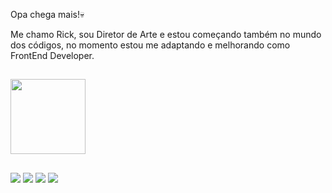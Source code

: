 Opa chega mais!💀

<p>
Me chamo Rick, sou Diretor de Arte e estou começando também no mundo dos códigos, no momento estou me adaptando e melhorando como FrontEnd Developer.
</p>

##
  
<div>
  <img height="120cm" src="https://github-readme-stats.vercel.app/api/top-langs/?username=ricknordic&layout=compact&lang_count=16&theme=dark"/>
</div>
  
##
 
<div> 
  <a href="https://instagram.com/riick_oliveiraa" target="_blank"><img src="https://img.shields.io/badge/-Instagram-%23E4405F?style=for-the-badge&logo=instagram&logoColor=white" target="_blank"></a>
  <a href="https://www.behance.net/rickoliveira" target="_blank"><img src="https://img.shields.io/badge/-Behance-blue?style=for-the-badge&logo=behance&logoColor=white" target="_blank"></a>
  <a href="https://www.linkedin.com/in/rick-designer" target="_blank"><img src="https://img.shields.io/badge/-LinkedIn-%230077B5?style=for-the-badge&logo=linkedin&logoColor=white" target="_blank"></a>
  <a href = "mailto:oliveirarick17@gmail.com"><img src="https://img.shields.io/badge/-Gmail-%23333?style=for-the-badge&logo=gmail&logoColor=white" target="_blank"></a>  
</div>
